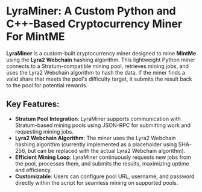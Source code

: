 # LyraMiner: A Custom Python and C++-Based Cryptocurrency Miner For MintME

**LyraMiner** is a custom-built cryptocurrency miner designed to mine **MintMe** using the **Lyra2 Webchain** hashing algorithm. This lightweight Python miner connects to a Stratum-compatible mining pool, retrieves mining jobs, and uses the Lyra2 Webchain algorithm to hash the data. If the miner finds a valid share that meets the pool's difficulty target, it submits the result back to the pool for potential rewards.

## Key Features:
- **Stratum Pool Integration**: LyraMiner supports communication with Stratum-based mining pools using JSON-RPC for submitting work and requesting mining jobs.
- **Lyra2 Webchain Algorithm**: The miner uses the Lyra2 Webchain hashing algorithm (currently implemented as a placeholder using SHA-256, but can be replaced with the actual Lyra2 Webchain algorithm).
- **Efficient Mining Loop**: LyraMiner continuously requests new jobs from the pool, processes them, and submits the results, maximizing uptime and efficiency.
- **Customizable**: Users can configure pool URL, username, and password directly within the script for seamless mining on supported pools.

